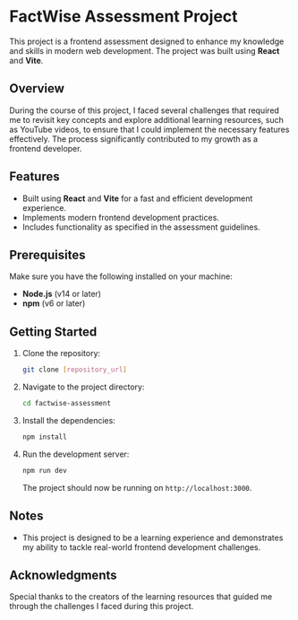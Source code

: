 # FactWise Assessment Project

This project is a frontend assessment designed to enhance my knowledge and skills in modern web development. The project was built using **React** and **Vite**.

## Overview

During the course of this project, I faced several challenges that required me to revisit key concepts and explore additional learning resources, such as YouTube videos, to ensure that I could implement the necessary features effectively. The process significantly contributed to my growth as a frontend developer.

## Features

- Built using **React** and **Vite** for a fast and efficient development experience.
- Implements modern frontend development practices.
- Includes functionality as specified in the assessment guidelines.

## Prerequisites

Make sure you have the following installed on your machine:

- **Node.js** (v14 or later)
- **npm** (v6 or later)

## Getting Started

1. Clone the repository:

   ```bash
   git clone [repository_url]
   ```

2. Navigate to the project directory:

   ```bash
   cd factwise-assessment
   ```

3. Install the dependencies:

   ```bash
   npm install
   ```

4. Run the development server:

   ```bash
   npm run dev
   ```

   The project should now be running on `http://localhost:3000`.

## Notes

- This project is designed to be a learning experience and demonstrates my ability to tackle real-world frontend development challenges.

## Acknowledgments

Special thanks to the creators of the learning resources that guided me through the challenges I faced during this project.
